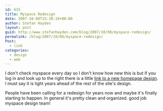 ```yaml
---
id: 615
title: Myspace Redesign
date: 2007-10-08T15:30:19+00:00
author: Stefan Hayden
layout: post
guid: http://www.stefanhayden.com/blog/2007/10/08/myspace-redesign/
permalink: /blog/2007/10/08/myspace-redesign/
Post:
  - link
categories:
  - design
  - web
---
```

<p>I don't check myspace every day so I don't know how new this is but if you log in and look up to the right there is a little <a href="http://home.myspace.com">link to a new homepage design</a>. I must say it is light years ahead of the rest of the site's design. </p>
<p>People have been calling for a redesign for years now and maybe it's finally starting to happen. In general it's pretty clean and organized. good job myspace design team!
</p>
